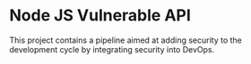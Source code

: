 # Node JS Vulnerable API

This project contains a pipeline aimed at adding security to the development cycle by integrating security into DevOps.
